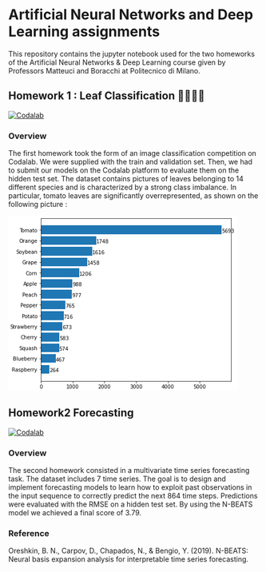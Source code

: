 # Artificial Neural Networks and Deep Learning assignments

This repository contains the jupyter notebook used for the two homeworks of the Artificial Neural Networks & Deep Learning course given by Professors Matteuci and Boracchi at Politecnico di Milano. 

## Homework 1 : Leaf Classification   🍂🍃🍁🌿

[![Codalab](https://img.shields.io/badge/closed-codalab-green)](https://codalab.lisn.upsaclay.fr/competitions/226)

### Overview

The first homework took the form of an image classification competition on Codalab. We were supplied with the train and validation set. Then, we had to submit our models on the Codalab platform to evaluate them on the hidden test set.
The dataset contains pictures of leaves belonging to 14 different species and is characterized by a strong class imbalance. In particular, tomato leaves are significantly overrepresented, as shown on the following picture :

![alt text](https://github.com/jtonglet/Deep-Learning-HW1-Leaf-Classification/blob/main/img/distribution.PNG?raw=true)



## Homework2  Forecasting  


[![Codalab](https://img.shields.io/badge/closed-codalab-green)](https://codalab.lisn.upsaclay.fr/competitions/621)

### Overview

The second homework consisted in a multivariate time series forecasting task. The dataset includes 7 time series. The goal is to design and implement forecasting models to learn how to exploit past observations in the input sequence to correctly predict the next 864 time steps. Predictions were evaluated with the RMSE on a hidden test set. By using the N-BEATS model we achieved a final score of 3.79.

 ### Reference 
 
 Oreshkin, B. N., Carpov, D., Chapados, N., & Bengio, Y. (2019). N-BEATS: Neural basis expansion analysis for interpretable time series forecasting.
